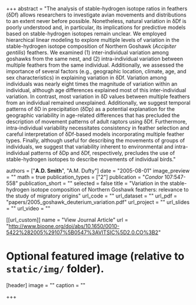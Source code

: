 +++
abstract = "The analysis of stable-hydrogen isotope ratios in feathers (δDf) allows researchers to investigate avian movements and distributions to an extent never before possible. Nonetheless, natural variation in δDf is poorly understood and, in particular, its implications for predictive models based on stable-hydrogen isotopes remain unclear. We employed hierarchical linear modeling to explore multiple levels of variation in the stable-hydrogen isotope composition of Northern Goshawk (*Accipiter gentilis*) feathers. We examined (1) inter-individual variation among goshawks from the same nest, and (2) intra-individual variation between multiple feathers from the same individual. Additionally, we assessed the importance of several factors (e.g., geographic location, climate, age, and sex characteristics) in explaining variation in δDf. Variation among individuals was nearly eight times the magnitude of variation within an individual, although age differences explained most of this inter-individual variation. In contrast, most variation in δD values between multiple feathers from an individual remained unexplained. Additionally, we suggest temporal patterns of δD in precipitation (δDp) as a potential explanation for the geographic variability in age-related differences that has precluded the description of movement patterns of adult raptors using δDf. Furthermore, intra-individual variability necessitates consistency in feather selection and careful interpretation of δDf-based models incorporating multiple feather types. Finally, although useful for describing the movements of groups of individuals, we suggest that variability inherent to environmental and intra-individual patterns of δDp and δDf, respectively, precludes the use of stable-hydrogen isotopes to describe movements of individual birds."

authors = ["**A.D. Smith**", "A.M. Dufty"]
date = "2005-08-01"
image_preview = ""
math = true
publication_types = ["2"]
publication = "*Condor* 107:547-558"
publication_short = ""
selected = false
title = "Variation in the stable-hydrogen isotope composition of Northern Goshawk feathers: relevance to the study of migratory origins"
url_code = ""
url_dataset = ""
url_pdf = "papers/2005_goshawk_deuterium_variation.pdf"
url_project = ""
url_slides = ""
url_video = ""

[[url_custom]]
name = "View Journal Article"
url = "http://www.bioone.org/doi/abs/10.1650/0010-5422%282005%29107%5B0547%3AVITSIC%5D2.0.CO%3B2"

# Optional featured image (relative to `static/img/` folder).
[header]
image = ""
caption = ""

+++